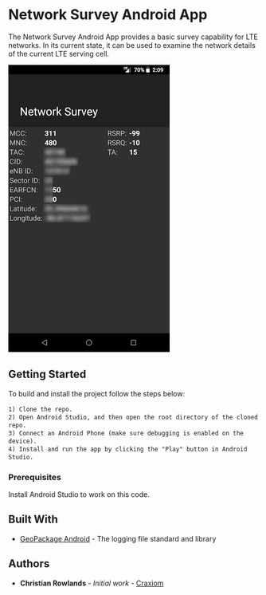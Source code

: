 # Network Survey Android App

The Network Survey Android App provides a basic survey capability for LTE networks.  In its current state, it can be 
used to examine the network details of the current LTE serving cell.

![App Screenshot](screenshots/network_survey_screenshot_v0.0.1_blur.png "v0.0.1 of the Network Survey App")

## Getting Started

To build and install the project follow the steps below:

    1) Clone the repo.
    2) Open Android Studio, and then open the root directory of the cloned repo.
    3) Connect an Android Phone (make sure debugging is enabled on the device).
    4) Install and run the app by clicking the "Play" button in Android Studio.

### Prerequisites

Install Android Studio to work on this code.

## Built With

* [GeoPackage Android](https://github.com/ngageoint/geopackage-android) - The logging file standard and library

## Authors

* **Christian Rowlands** - *Initial work* - [Craxiom](https://github.com/craxiom)